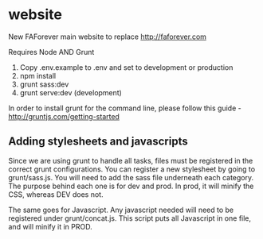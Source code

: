 # website
New FAForever main website to replace http://faforever.com

Requires Node AND Grunt

1. Copy .env.example to .env and set to development or production
2. npm install
3. grunt sass:dev
4. grunt serve:dev (development)

In order to install grunt for the command line, please follow this guide - http://gruntjs.com/getting-started

## Adding stylesheets and javascripts
Since we are using grunt to handle all tasks, files must be registered in the correct grunt configurations. 
You can register a new stylesheet by going to grunt/sass.js. You will need to add the sass file underneath each category. 
The purpose behind each one is for dev and prod. In prod, it will minify the CSS, whereas DEV does not.

The same goes for Javascript. Any javascript needed will need to be registered under grunt/concat.js. This script 
puts all Javascript in one file, and will minify it in PROD. 